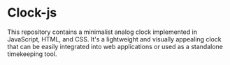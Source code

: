 # Clock-js
This repository contains a minimalist analog clock implemented in JavaScript, HTML, and CSS. It's a lightweight and visually appealing clock that can be easily integrated into web applications or used as a standalone timekeeping tool.

